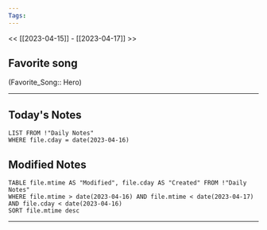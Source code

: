 ```yaml
---
Tags:
---
```

<< [[2023-04-15]] - [[2023-04-17]] >>
## Favorite song
(Favorite_Song:: Hero)

___
## Today's Notes
```dataview
LIST FROM !"Daily Notes"
WHERE file.cday = date(2023-04-16)
```
## Modified Notes
```dataview
TABLE file.mtime AS "Modified", file.cday AS "Created" FROM !"Daily Notes" 
WHERE file.mtime > date(2023-04-16) AND file.mtime < date(2023-04-17) AND file.cday < date(2023-04-16)
SORT file.mtime desc
```
___
